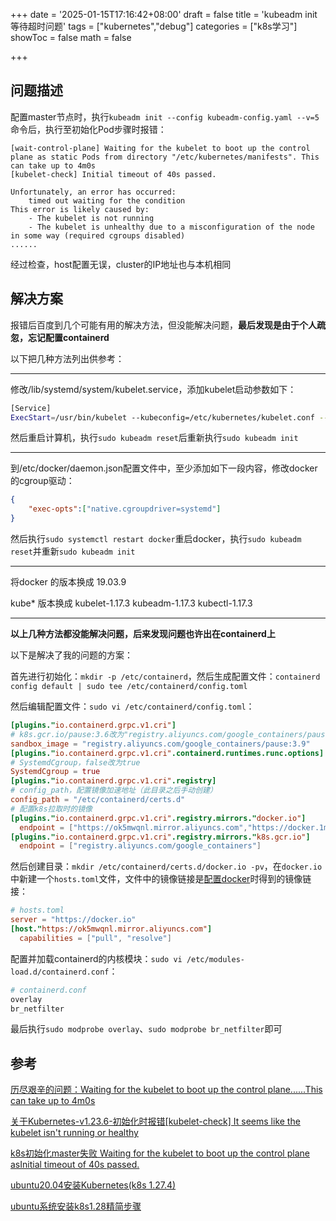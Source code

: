 +++
date = '2025-01-15T17:16:42+08:00'
draft = false
title = 'kubeadm init 等待超时问题'
tags = ["kubernetes","debug"]
categories = ["k8s学习"]
showToc = false
math = false

+++

## 问题描述

配置master节点时，执行`kubeadm init --config kubeadm-config.yaml --v=5`命令后，执行至初始化Pod步骤时报错：

```
[wait-control-plane] Waiting for the kubelet to boot up the control plane as static Pods from directory "/etc/kubernetes/manifests". This can take up to 4m0s
[kubelet-check] Initial timeout of 40s passed.

Unfortunately, an error has occurred:
	timed out waiting for the condition
This error is likely caused by:
	- The kubelet is not running
	- The kubelet is unhealthy due to a misconfiguration of the node in some way (required cgroups disabled)
......
```

经过检查，host配置无误，cluster的IP地址也与本机相同

## 解决方案

报错后百度到几个可能有用的解决方法，但没能解决问题，**最后发现是由于个人疏忽，忘记配置containerd**

以下把几种方法列出供参考：

---

修改/lib/systemd/system/kubelet.service，添加kubelet启动参数如下：

```bash
[Service]
ExecStart=/usr/bin/kubelet --kubeconfig=/etc/kubernetes/kubelet.conf --config=/var/lib/kubelet/config.yaml
```

然后重启计算机，执行`sudo kubeadm reset`后重新执行`sudo kubeadm init`

---

到/etc/docker/daemon.json配置文件中，至少添加如下一段内容，修改docker的cgroup驱动：

```json
{
	"exec-opts":["native.cgroupdriver=systemd"]
}
```

然后执行`sudo systemctl restart docker`重启docker，执行`sudo kubeadm reset`并重新`sudo kubeadm init`

---

将docker 的版本换成 19.03.9

kube* 版本换成 kubelet-1.17.3 kubeadm-1.17.3 kubectl-1.17.3

---

**以上几种方法都没能解决问题，后来发现问题也许出在containerd上**

以下是解决了我的问题的方案：

首先进行初始化：`mkdir -p /etc/containerd`，然后生成配置文件：`containerd config default | sudo tee /etc/containerd/config.toml`

然后编辑配置文件：`sudo vi /etc/containerd/config.toml`：

```toml
[plugins."io.containerd.grpc.v1.cri"]
# k8s.gcr.io/pause:3.6改为"registry.aliyuncs.com/google_containers/pause:3.9" 
sandbox_image = "registry.aliyuncs.com/google_containers/pause:3.9"
[plugins."io.containerd.grpc.v1.cri".containerd.runtimes.runc.options]
# SystemdCgroup，false改为true
SystemdCgroup = true
[plugins."io.containerd.grpc.v1.cri".registry]
# config_path，配置镜像加速地址（此目录之后手动创建）
config_path = "/etc/containerd/certs.d"
# 配置k8s拉取时的镜像
[plugins."io.containerd.grpc.v1.cri".registry.mirrors."docker.io"]
  endpoint = ["https://ok5mwqnl.mirror.aliyuncs.com","https://docker.1ms.run"]
[plugins."io.containerd.grpc.v1.cri".registry.mirrors."k8s.gcr.io"]
  endpoint = ["registry.aliyuncs.com/google_containers"]
```

然后创建目录：`mkdir /etc/containerd/certs.d/docker.io -pv`，在`docker.io`中新建一个`hosts.toml`文件，文件中的镜像链接是[配置docker](Docker配置阿里云镜像后仍报错问题.md)时得到的镜像链接：

```toml
# hosts.toml
server = "https://docker.io"
[host."https://ok5mwqnl.mirror.aliyuncs.com"]
  capabilities = ["pull", "resolve"]
```

配置并加载containerd的内核模块：`sudo vi /etc/modules-load.d/containerd.conf`：

```bash
# containerd.conf
overlay
br_netfilter
```

最后执行`sudo modprobe overlay`、`sudo modprobe br_netfilter`即可

## 参考

[历尽艰辛的问题：Waiting for the kubelet to boot up the control plane......This can take up to 4m0s](https://huaweidevelopers.csdn.net/65b9e520dafaf23eeaee798d.html?dp_token=eyJ0eXAiOiJKV1QiLCJhbGciOiJIUzI1NiJ9.eyJpZCI6NTQ0OTEzOSwiZXhwIjoxNzM3NDQ3NzAxLCJpYXQiOjE3MzY4NDI5MDEsInVzZXJuYW1lIjoibTBfNjIwNDA3NDEifQ.Z9ImbTUUOBplKtoKKG3vPc8MVNsw2VOtHwEH5eCebY8)

[关于Kubernetes-v1.23.6-初始化时报错[kubelet-check] It seems like the kubelet isn't running or healthy](https://www.cnblogs.com/5201351/p/17378926.html)

[k8s初始化master失败 Waiting for the kubelet to boot up the control plane asInitial timeout of 40s passed.](https://blog.csdn.net/weixin_43639667/article/details/144606574)

[ubuntu20.04安装Kubernetes(k8s 1.27.4)](https://www.cnblogs.com/tjw-bk/p/17566029.html)

[ubuntu系统安装k8s1.28精简步骤](https://blog.csdn.net/qq_31649693/article/details/137338828)
